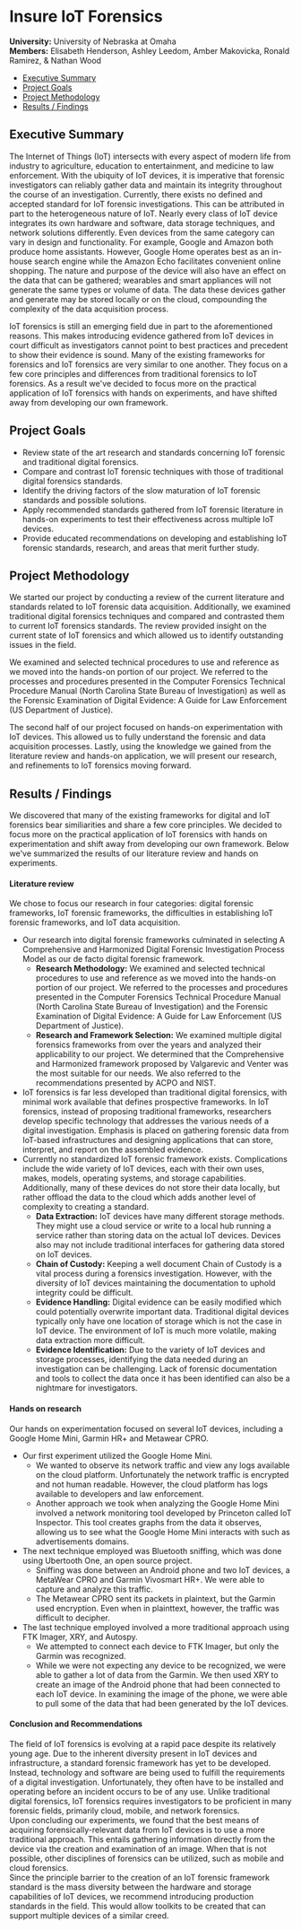 # Insure IoT Forensics
**University:** University of Nebraska at Omaha  
**Members:** Elisabeth Henderson, Ashley Leedom, Amber Makovicka, Ronald Ramirez, & Nathan Wood  

- [Executive Summary](#excutive-summary)
- [Project Goals](#project-goals)
- [Project Methodology](#project-methodology)
- [Results / Findings](#results--findings) 

## Executive Summary
The Internet of Things (IoT) intersects with every aspect of modern life from industry to agriculture, education to entertainment, and medicine to law enforcement. With the ubiquity of IoT devices, it is imperative that forensic investigators can reliably gather data and maintain its integrity throughout the course of an investigation. Currently, there exists no defined and accepted standard for IoT forensic investigations. This can be attributed in part to the heterogeneous nature of IoT. Nearly every class of IoT device integrates its own hardware and software, data storage techniques, and network solutions differently. Even devices from the same category can vary in design and functionality. For example, Google and Amazon both produce home assistants. However, Google Home operates best as an in-house search engine while the Amazon Echo facilitates convenient online shopping. The nature and purpose of the device will also have an effect on the data that can be gathered; wearables and smart appliances will not generate the same types or volume of data. The data these devices gather and generate may be stored locally or on the cloud, compounding the complexity of the data acquisition process.

IoT forensics is still an emerging field due in part to the aforementioned reasons. This makes introducing evidence gathered from IoT devices in court difficult as investigators cannot point to best practices and precedent to show their evidence is sound. Many of the existing frameworks for forensics and IoT forensics are very similar to one another. They focus on a few core principles and differences from traditional forensics to IoT forensics. As a result we've decided to focus more on the practical application of IoT forensics with hands on experiments, and have shifted away from developing our own framework.

## Project Goals
- Review state of the art research and standards concerning IoT forensic and traditional digital forensics.  
- Compare and contrast IoT forensic techniques with those of traditional digital forensics standards.  
- Identify the driving factors of the slow maturation of IoT forensic standards and possible solutions.  
- Apply recommended standards gathered from IoT forensic literature in hands-on experiments to test their effectiveness across multiple IoT devices.  
- Provide educated recommendations on developing and establishing IoT forensic standards, research, and areas that merit further study.

## Project Methodology
We started our project by conducting a review of the current literature and standards related to IoT forensic data acquisition. Additionally, we examined traditional digital forensics techniques and compared and contrasted them to current IoT forensics standards. The review provided insight on the current state of IoT forensics and which allowed us to identify outstanding issues in the field.

We examined and selected technical procedures to use and reference as we moved into the hands-on portion of our project.  We referred to the processes and procedures presented in the Computer Forensics Technical Procedure Manual (North Carolina State Bureau of Investigation) as well as the Forensic Examination of Digital Evidence: A Guide for Law Enforcement (US Department of Justice).   

The second half of our project focused on hands-on experimentation with IoT devices. This allowed us to fully understand the forensic and data acquisition processes. Lastly, using the knowledge we gained from the literature review and hands-on application, we will present our research, and refinements to IoT forensics moving forward.  


## Results / Findings
We discovered that many of the existing frameworks for digital and IoT forensics bear similiarities and share a few core principles. We decided to focus more on the practical application of IoT forensics with hands on experimentation and shift away from developing our own framework. Below we've summarized the results of our literature review and hands on experiments.  

#### Literature review
We chose to focus our research in four categories: digital forensic frameworks, IoT forensic frameworks, the difficulties in establishing IoT forensic frameworks, and IoT data acquisition.  
- Our research into digital forensic frameworks culminated in selecting A Comprehensive and Harmonized Digital Forensic Investigation Process Model as our de facto digital forensic framework.    
    - **Research Methodology:** We examined and selected technical procedures to use and reference as we moved into the hands-on portion of our project.  We referred to the processes and procedures presented in the Computer Forensics Technical Procedure Manual (North Carolina State Bureau of Investigation) and the Forensic Examination of Digital Evidence: A Guide for Law Enforcement (US Department of Justice).  
    - **Research and Framework Selection:** We examined multiple digital forensics frameworks from over the years and analyzed their applicability to our project. We determined that the Comprehensive and Harmonized framework proposed by Valgarevic and Venter was the most suitable for our needs. We also referred to the recommendations presented by ACPO and NIST.  
- IoT forensics is far less developed than traditional digital forensics, with minimal work available that defines prospective frameworks. In IoT forensics, instead of proposing traditional frameworks, researchers develop specific technology that addresses the various needs of a digital investigation. Emphasis is placed on gathering forensic data from IoT-based infrastructures and designing applications that can store, interpret, and report on the assembled evidence.  
- Currently no standardized IoT forensic framework exists. Complications include the wide variety of IoT devices, each with their own uses, makes, models, operating systems, and storage capabilities. Additionally, many of these devices do not store their data locally, but rather offload the data to the cloud which adds another level of complexity to creating a standard.  
    - **Data Extraction:** IoT devices have many different storage methods. They might use a cloud service or write to a local hub running a service rather than storing data on the actual IoT devices. Devices also may not include traditional interfaces for gathering data stored on IoT devices.  
    - **Chain of Custody:** Keeping a well document Chain of Custody is a vital process during a forensics investigation. However, with the diversity of IoT devices maintaining the documentation to uphold integrity could be difficult.  
    - **Evidence Handling:** Digital evidence can be easily modified which could potentially overwrite important data. Traditional digital devices typically only have one location of storage which is not the case in IoT device. The environment of IoT is much more volatile, making data extraction more difficult.  
    - **Evidence Identification:** Due to the variety of IoT devices and storage processes, identifying the data needed during an investigation can be challenging. Lack of forensic documentation and tools to collect the data once it has been identified can also be a nightmare for investigators.  
#### Hands on research
Our hands on experimentation focused on several IoT devices, including a Google Home Mini, Garmin HR+ and Metawear CPRO.
- Our first experiment utilized the Google Home Mini.  
    - We wanted to observe its network traffic and view any logs available on the cloud platform. Unfortunately the network traffic is encrypted and not human readable. However, the cloud platform has logs available to developers and law enforcement.  
    - Another approach we took when analyzing the Google Home Mini involved a network monitoring tool developed by Princeton called IoT Inspector. This tool creates graphs from the data it observes, allowing us to see what the Google Home Mini interacts with such as advertisements domains.  
- The next technique employed was Bluetooth sniffing, which was done using Ubertooth One, an open source project. 
    - Sniffing was done between an Android phone and two IoT devices, a MetaWear CPRO and Garmin Vivosmart HR+. We were able to capture and analyze this traffic.  
    - The Metawear CPRO sent its packets in plaintext, but the Garmin used encryption. Even when in plainttext, however, the traffic was difficult to decipher.  
- The last technique employed involved a more traditional approach using FTK Imager, XRY, and Autospy.  
    - We attempted to connect each device to FTK Imager, but only the Garmin was recognized.  
    - While we were not expecting any device to be recognized, we were able to gather a lot of data from the Garmin. We then used XRY to create an image of the Android phone that had been connected to each IoT device. In examining the image of the phone, we were able to pull some of the data that had been generated by the IoT devices.  
#### Conclusion and Recommendations  
The field of IoT forensics is evolving at a rapid pace despite its relatively young age. Due to the inherent diversity present in IoT devices and infrastructure, a standard forensic framework has yet to be developed. Instead, technology and software are being used to fulfill the requirements of a digital investigation. Unfortunately, they often have to be installed and operating before an incident occurs to be of any use. Unlike traditional digital forensics, IoT forensics requires investigators to be proficient in many forensic fields, primarily cloud, mobile, and network forensics.  
Upon concluding our experiments, we found that the best means of acquiring forensically-relevant data from IoT devices is to use a more traditional approach. This entails gathering information directly from the device via the creation and examination of an image. When that is not possible, other disciplines of forensics can be utilized, such as mobile and cloud forensics.  
Since the principle barrier to the creation of an IoT forensic framework standard is the mass diversity between the hardware and storage capabilities of IoT devices, we recommend introducing production standards in the field. This would allow toolkits to be created that can support multiple devices of a similar creed. 
